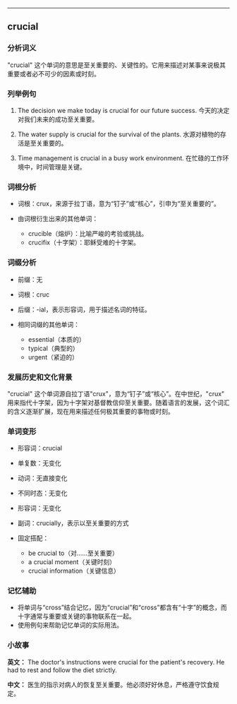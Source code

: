 
---------------
## crucial
### 分析词义
"crucial" 这个单词的意思是至关重要的、关键性的。它用来描述对某事来说极其重要或者必不可少的因素或时刻。

### 列举例句
1. The decision we make today is crucial for our future success.
   今天的决定对我们未来的成功至关重要。

2. The water supply is crucial for the survival of the plants.
   水源对植物的存活是至关重要的。

3. Time management is crucial in a busy work environment.
   在忙碌的工作环境中，时间管理是关键。

### 词根分析
- 词根：crux，来源于拉丁语，意为“钉子”或“核心”，引申为“至关重要的”。

- 由词根衍生出来的其他单词：
  - crucible（熔炉）：比喻严峻的考验或挑战。
  - crucifix（十字架）：耶稣受难的十字架。

### 词缀分析
- 前缀：无
- 词根：cruc
- 后缀：-ial，表示形容词，用于描述名词的特征。

- 相同词缀的其他单词：
  - essential（本质的）
  - typical（典型的）
  - urgent（紧迫的）

### 发展历史和文化背景
"crucial" 这个单词源自拉丁语"crux"，意为“钉子”或“核心”。在中世纪，"crux" 用来指代十字架，因为十字架对基督教信仰至关重要。随着语言的发展，这个词汇的含义逐渐扩展，现在用来描述任何极其重要的事物或时刻。

### 单词变形
- 形容词：crucial
- 单复数：无变化
- 动词：无直接变化
- 不同时态：无变化
- 形容词：无变化
- 副词：crucially，表示以至关重要的方式

- 固定搭配：
  - be crucial to（对……至关重要）
  - a crucial moment（关键时刻）
  - crucial information（关键信息）

### 记忆辅助
- 将单词与“cross”结合记忆，因为“crucial”和“cross”都含有“十字”的概念，而十字通常与重要或关键的事物联系在一起。
- 使用例句来帮助记忆单词的实际用法。

### 小故事
**英文：** The doctor's instructions were crucial for the patient's recovery. He had to rest and follow the diet strictly.

**中文：** 医生的指示对病人的恢复至关重要。他必须好好休息，严格遵守饮食规定。


